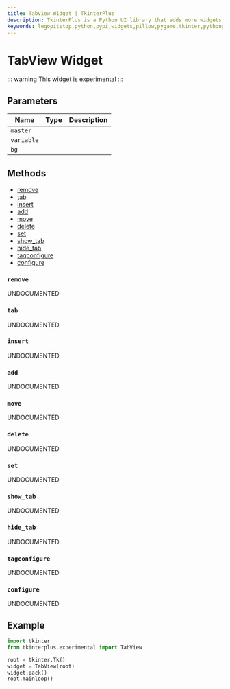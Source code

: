 ```yaml
---
title: TabView Widget | TkinterPlus
description: TkinterPlus is a Python UI library that adds more widgets to Tkinter
keywords: legopitstop,python,pypi,widgets,pillow,pygame,tkinter,pythonpackage
---
```


# TabView Widget <Badge type="warning" text="Experimental" />

::: warning
This widget is experimental
:::

## Parameters

| Name       | Type | Description |
| ---------- | ---- | ----------- |
| `master`   |      |             |
| `variable` |      |             |
| `bg`       |      |             |

## Methods

- [remove](#remove)
- [tab](#tab)
- [insert](#insert)
- [add](#add)
- [move](#move)
- [delete](#delete)
- [set](#set)
- [show_tab](#show_tab)
- [hide_tab](#hide_tab)
- [tagconfigure](#tagconfigure)
- [configure](#configure)

### `remove`

UNDOCUMENTED

### `tab`

UNDOCUMENTED

### `insert`

UNDOCUMENTED

### `add`

UNDOCUMENTED

### `move`

UNDOCUMENTED

### `delete`

UNDOCUMENTED

### `set`

UNDOCUMENTED

### `show_tab`

UNDOCUMENTED

### `hide_tab`

UNDOCUMENTED

### `tagconfigure`

UNDOCUMENTED

### `configure`

UNDOCUMENTED

## Example

```py
import tkinter
from tkinterplus.experimental import TabView

root = tkinter.Tk()
widget = TabView(root)
widget.pack()
root.mainloop()
```
